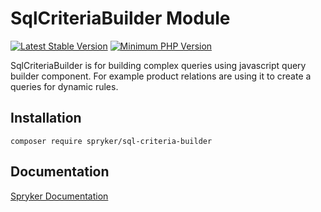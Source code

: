# SqlCriteriaBuilder Module
[![Latest Stable Version](https://poser.pugx.org/spryker/sql-criteria-builder/v/stable.svg)](https://packagist.org/packages/spryker/sql-criteria-builder)
[![Minimum PHP Version](https://img.shields.io/badge/php-%3E%3D%208.1-8892BF.svg)](https://php.net/)

SqlCriteriaBuilder is for building complex queries using javascript query builder component. For example product relations are using it to create a queries for dynamic rules.

## Installation

```
composer require spryker/sql-criteria-builder
```

## Documentation

[Spryker Documentation](https://github.com/oliwierptak/everon-criteria-builder)
